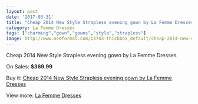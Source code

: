 ```yaml
---
layout: post
date: '2017-03-31'
title: "Cheap 2014 New Style Strapless evening gown by La Femme Dresses"
category: La Femme Dresses
tags: ["charming","gown","gowns","style","strapless"]
image: http://www.neoformal.com/13743-thickbox_default/cheap-2014-new-style-strapless-evening-gown-by-la-femme-dresses.jpg
---
```

Cheap 2014 New Style Strapless evening gown by La Femme Dresses

On Sales: **$369.99**
<a href="https://www.neoformal.com/en/la-femme-dresses-2014/4737-cheap-2014-new-style-strapless-evening-gown-by-la-femme-dresses.html"><amp-img layout="responsive" width="600" height="600" src="//www.neoformal.com/13743-thickbox_default/cheap-2014-new-style-strapless-evening-gown-by-la-femme-dresses.jpg" alt="Cheap 2014 New Style Strapless evening gown by La Femme Dresses 0" /></a>
<a href="https://www.neoformal.com/en/la-femme-dresses-2014/4737-cheap-2014-new-style-strapless-evening-gown-by-la-femme-dresses.html"><amp-img layout="responsive" width="600" height="600" src="//www.neoformal.com/13745-thickbox_default/cheap-2014-new-style-strapless-evening-gown-by-la-femme-dresses.jpg" alt="Cheap 2014 New Style Strapless evening gown by La Femme Dresses 1" /></a>
<a href="https://www.neoformal.com/en/la-femme-dresses-2014/4737-cheap-2014-new-style-strapless-evening-gown-by-la-femme-dresses.html"><amp-img layout="responsive" width="600" height="600" src="//www.neoformal.com/13744-thickbox_default/cheap-2014-new-style-strapless-evening-gown-by-la-femme-dresses.jpg" alt="Cheap 2014 New Style Strapless evening gown by La Femme Dresses 2" /></a>

Buy it: [Cheap 2014 New Style Strapless evening gown by La Femme Dresses](https://www.neoformal.com/en/la-femme-dresses-2014/4737-cheap-2014-new-style-strapless-evening-gown-by-la-femme-dresses.html "Cheap 2014 New Style Strapless evening gown by La Femme Dresses")

View more: [La Femme Dresses](https://www.neoformal.com/en/56-la-femme-dresses-2014 "La Femme Dresses")